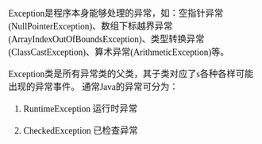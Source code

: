 <font size = 4 face = "黑体">

Exception是程序本身能够处理的异常，如：空指针异常(NullPointerException)、数组下标越界异常(ArrayIndexOutOfBoundsException)、类型转换异常(ClassCastException)、算术异常(ArithmeticException)等。

Exception类是所有异常类的父类，其子类对应了s各种各样可能出现的异常事件。 通常Java的异常可分为：

1. RuntimeException 运行时异常

2. CheckedException 已检查异常

</font>